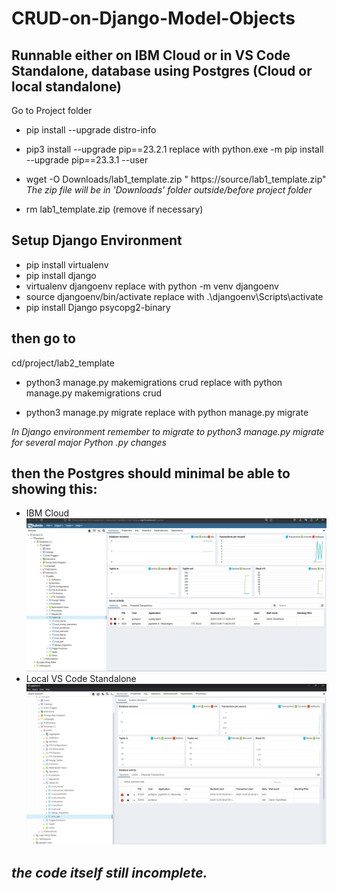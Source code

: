 # CRUD-on-Django-Model-Objects
## Runnable either on IBM Cloud or in VS Code Standalone, database using Postgres (Cloud or local standalone) 
Go to Project folder
- pip install --upgrade distro-info
- pip3 install --upgrade pip==23.2.1 replace with  python.exe -m pip install --upgrade pip==23.3.1 --user

- wget -O Downloads/lab1_template.zip " https://source/lab1_template.zip" *The zip file will be in 'Downloads' folder outside/before project folder*
- rm lab1_template.zip
(remove if necessary)

## Setup Django Environment
- pip install virtualenv
- pip install django
- virtualenv djangoenv replace with  python -m venv djangoenv
- source djangoenv/bin/activate replace with .\djangoenv\Scripts\activate
- pip install Django psycopg2-binary

## then go to 
cd/project/lab2_template

- python3 manage.py makemigrations crud replace with python manage.py makemigrations crud 

- python3 manage.py migrate replace with python manage.py migrate

_In Django environment remember to migrate to python3 manage.py migrate for several major Python .py changes_

## then the Postgres should minimal be able to showing this:
- IBM Cloud
![Postgres_IBM](https://github.com/eldoma/CRUD-on-Django-Model-Objects/blob/main/CRUD%20in%20Postgres%20IBM%20Cloud.jpg)  
- Local VS Code Standalone
![Postgres_Local](https://github.com/eldoma/CRUD-on-Django-Model-Objects/blob/main/CRUD%20in%20Postgres.jpg)

## _the code itself still incomplete._
